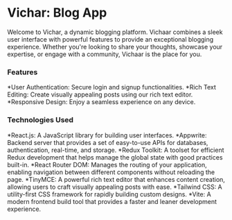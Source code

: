 # Vichar: Blog App

Welcome to Vichar, a dynamic blogging platform. Vichaar combines a sleek user interface with powerful features to provide an exceptional blogging experience. Whether you're looking to share your thoughts, showcase your expertise, or engage with a community, Vichaar is the place for you.

### Features

*User Authentication: Secure login and signup functionalities.
*Rich Text Editing: Create visually appealing posts using our rich text editor.
*Responsive Design: Enjoy a seamless experience on any device.

### Technologies Used

*React.js: A JavaScript library for building user interfaces.
*Appwrite: Backend server that provides a set of easy-to-use APIs for databases, authentication, real-time, and storage.
*Redux Toolkit: A toolset for efficient Redux development that helps manage the global state with good practices built-in.
*React Router DOM: Manages the routing of your application, enabling navigation between different components without reloading the page.
*TinyMCE: A powerful rich text editor that enhances content creation, allowing users to craft visually appealing posts with ease.
*Tailwind CSS: A utility-first CSS framework for rapidly building custom designs.
*Vite: A modern frontend build tool that provides a faster and leaner development experience.
